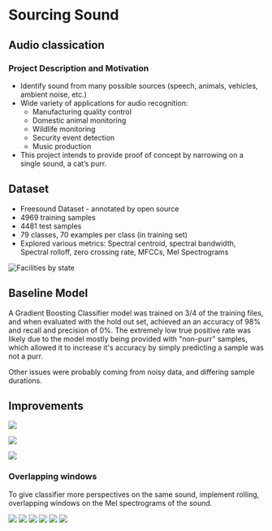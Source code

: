 # Sourcing Sound
## Audio classication



### Project Description and Motivation
- Identify sound from many possible sources (speech, animals, vehicles, ambient noise, etc.)
- Wide variety of applications for audio recognition:
    - Manufacturing quality control
    - Domestic animal monitoring
    - Wildlife monitoring
    - Security event detection
    - Music production
- This project intends to provide proof of concept by narrowing on a single sound, a cat’s purr.



## Dataset
- Freesound Dataset - annotated by open source
- 4969 training samples
- 4481 test samples
- 79 classes, 70 examples per class (in training set)
- Explored various metrics: Spectral centroid, spectral bandwidth, Spectral rolloff, zero crossing rate, MFCCs, Mel Spectrograms


![Facilities by state](img/purr.png)

## Baseline Model

A Gradient Boosting Classifier model was trained on 3/4 of the training files, and when evaluated with the hold out set, achieved an  an accuracy of 98% and recall and precision of 0%. The extremely low true positive rate was likely due to the model mostly being provided with "non-purr" samples, which allowed it to increase it's accuracy by simply predicting a sample was not a purr.

Other issues were probably coming from noisy data, and differing sample durations.

## Improvements

![](img/mel_winoriginal.png)

![](img/mel_winabs.png)

![](img/mel_winnorm.png)

### Overlapping windows

To give classifier more perspectives on the same sound, implement rolling, overlapping windows on the Mel spectrograms of the sound.

![](img/mel_win215.png)
![](img/mel_win268.png)
![](img/mel_win321.png)
![](img/mel_win374.png)
![](img/mel_win427.png)
![](img/mel_win480.png)


